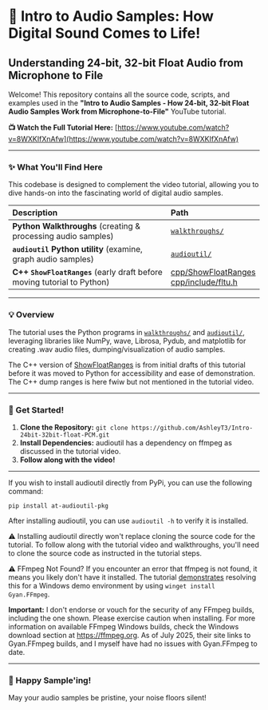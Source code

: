 # 🚀 Intro to Audio Samples: How Digital Sound Comes to Life!

## Understanding 24-bit, 32-bit Float Audio from Microphone to File

Welcome! This repository contains all the source code, scripts, and examples used in the **"Intro to Audio Samples - How 24-bit, 32-bit Float Audio Samples Work from Microphone-to-File"** YouTube tutorial.

**📺 Watch the Full Tutorial Here:**
[https://www.youtube.com/watch?v=8WXKIfXnAfw](https://www.youtube.com/watch?v=8WXKIfXnAfw)

---

### ✨ What You'll Find Here

This codebase is designed to complement the video tutorial, allowing you to dive hands-on into the fascinating world of digital audio samples.

| Description                                                      | Path                                        |
| :--------------------------------------------------------------- | :------------------------------------------ |
| **Python Walkthroughs** (creating & processing audio samples)    | [`walkthroughs/`](walkthroughs)             |
| **`audioutil` Python utility** (examine, graph audio samples) | [`audioutil/`](audio_util)                   |
| **C++ `ShowFloatRanges`** (early draft before moving tutorial to Python)     | [cpp/ShowFloatRanges](cpp/ShowFloatRanges)<br>[cpp/include/fltu.h](cpp/include/fltu.h) |

---

### 💡 Overview

The tutorial uses the Python programs in [`walkthroughs/`](walkthroughs) and [`audioutil/`](audio_util), leveraging libraries like NumPy, wave, Librosa, Pydub, and matplotlib for creating .wav audio files, dumping/visualization of audio samples.

The C++ version of [ShowFloatRanges](cpp/ShowFloatRanges) is from initial drafts of this tutorial before it was moved to Python for accessibility and ease of demonstration. The C++ dump ranges is here fwiw but not mentioned in the tutorial video.

---

### 🙏 Get Started!

1.  **Clone the Repository:**
    `git clone https://github.com/AshleyT3/Intro-24bit-32bit-float-PCM.git`
2.  **Install Dependencies:** audioutil has a dependency on ffmpeg as discussed in the tutorial video.
3.  **Follow along with the video!**

---

If you wish to install audioutil directly from PyPi, you can use the following command:

```pip install at-audioutil-pkg```

After installing audioutil, you can use `audioutil -h` to verify it is installed.

⚠️ Installing audioutil directly won't replace cloning the source code for the tutorial. To follow along with the tutorial video and walkthroughs, you'll need to clone the source code as instructed in the tutorial steps.

⚠️ FFmpeg Not Found? If you encounter an error that ffmpeg is not found, it means you likely don't have it installed. The tutorial [demonstrates](https://www.youtube.com/watch?v=8WXKIfXnAfw&t=18552s) resolving this for a Windows demo environment by using `winget install Gyan.FFmpeg`. 

**Important:** I don't endorse or vouch for the security of any FFmpeg builds, including the one shown. Please exercise caution when installing. For more information on available FFmpeg Windows builds, check the Windows download section at https://ffmpeg.org. As of July 2025, their site links to Gyan.FFmpeg builds, and I myself have had no issues with Gyan.FFmpeg to date.

---

### 👋 Happy Sample'ing!

May your audio samples be pristine, your noise floors silent!
